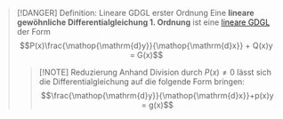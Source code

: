> [!DANGER] Definition: Lineare GDGL erster Ordnung
> Eine **lineare gewöhnliche Differentialgleichung 1. Ordnung** ist eine [lineare GDGL](Lineare%20GDGL.md) der Form
> $$P(x)\frac{\mathop{\mathrm{d}y}}{\mathop{\mathrm{d}x}} + Q(x)y = G(x)$$
> > [!NOTE] Reduzierung
> > Anhand Division durch $P(x)\ne 0$ lässt sich die Differentialgleichung auf die folgende Form bringen:
> > $$\frac{\mathop{\mathrm{d}y}}{\mathop{\mathrm{d}x}}+p(x)y = g(x)$$

